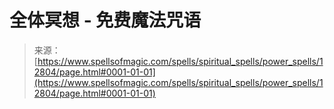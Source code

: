 <!--yml

category: 未分类

date: 2024-06-12 18:50:45

-->

# 全体冥想 - 免费魔法咒语

> 来源：[https://www.spellsofmagic.com/spells/spiritual_spells/power_spells/12804/page.html#0001-01-01](https://www.spellsofmagic.com/spells/spiritual_spells/power_spells/12804/page.html#0001-01-01)
